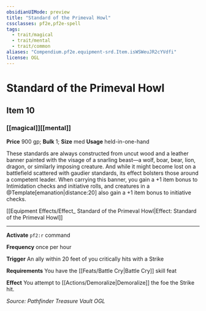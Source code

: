 ```yaml
---
obsidianUIMode: preview
title: "Standard of the Primeval Howl"
cssclasses: pf2e,pf2e-spell
tags:
  - trait/magical
  - trait/mental
  - trait/common
aliases: "Compendium.pf2e.equipment-srd.Item.isWSWeuJR2cYVdfi"
license: OGL
---
```

# Standard of the Primeval Howl
## Item 10
### [[magical]][[mental]]


**Price** 900 gp; 
**Bulk** 1; **Size** med
**Usage** held-in-one-hand

These standards are always constructed from uncut wood and a leather banner painted with the visage of a snarling beast—a wolf, boar, bear, lion, dragon, or similarly imposing creature. And while it might become lost on a battlefield scattered with gaudier standards, its effect bolsters those around a competent leader. When carrying this banner, you gain a +1 item bonus to Intimidation checks and initiative rolls, and creatures in a @Template\[emanation|distance:20\] also gain a +1 item bonus to initiative checks.

[[Equipment Effects/Effect_ Standard of the Primeval Howl|Effect: Standard of the Primeval Howl]]

* * *

**Activate** `pf2:r` command

**Frequency** once per hour

**Trigger** An ally within 20 feet of you critically hits with a Strike

**Requirements** You have the [[Feats/Battle Cry|Battle Cry]] skill feat

**Effect** You attempt to [[Actions/Demoralize|Demoralize]] the foe the Strike hit.

*Source: Pathfinder Treasure Vault*
*OGL*